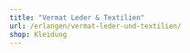 ```yaml
---
title: "Vermat Leder & Textilien"
url: /erlangen/vermat-leder-und-textilien/
shop: Kleidung
---
```

